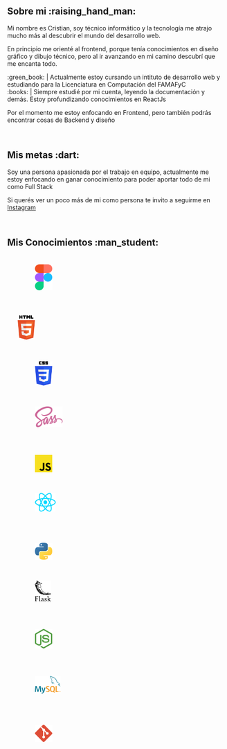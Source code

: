 <!DOCTYPE html>
<html>
<head>
  <meta charset="UTF-8">
  <meta http-equiv="X-UA-Compatible" content="IE=edge">
  <meta name="viewport" content="width=device-width, initial-scale=1.0">
</head>
<body>

  <section id="sobre-mi">
    <h1>Sobre mi :raising_hand_man:</h1>
    <p>Mi nombre es Cristian, soy técnico informático y la tecnología me atrajo mucho más al descubrir el mundo del desarrollo web.</p>
    <p>En principio me orienté al frontend, porque tenía conocimientos en diseño gráfico y dibujo técnico, pero al ir avanzando en mi camino descubrí que me encanta todo.</p>
    <p>
      :green_book: | Actualmente estoy cursando un intituto de desarrollo web y estudiando para la Licenciatura en Computación del FAMAFyC
      <br />
      :books: | Siempre estudié por mi cuenta, leyendo la documentación y demás. Estoy profundizando conocimientos en ReactJs
    </p>
    <p>Por el momento me estoy enfocando en Frontend, pero también podrás encontrar cosas de Backend y diseño</p>
  </section>

  <br />

  <section id="mis-metas">
    <h2>Mis metas :dart:</h2>
    <p>Soy una persona apasionada por el trabajo en equipo, actualmente me estoy enfocando en ganar conocimiento para poder aportar todo de mi como Full Stack</p>
    <p>Si querés ver un poco más de mi como persona te invito a seguirme en <a href="https://www.instagram.com/crisg.sosa/" alt="perfil de instagram">Instagram</a></p>
  </section>

  <br />

  <h2>Mis Conocimientos :man_student:</h2>

  <div id="design" style="margin: 24px 0 0 24px; display: flex; flex-direction: column; gap: 8px;">
    <figure>  
      <img src="./icons/figma-logo.svg" width="40px">
    </figure>
  </div>
    <br />
  <div id="frontend" style="margin: 24px 0 0 24px; display: flex; flex-direction: column; gap: 8px;">
    <figure style="margin: 0 24px 0 0">
      <img src="./icons/html-logo.svg" width="40px">
    </figure>
      <br />
    <figure>
      <img src="./icons/css-logo.svg" width="40px" style="margin-right: 8px">
        <figure><img width="16px" /></figure>
      <img src="./icons/sass-logo.svg" height="48px">
    </figure>
      <br />
    <figure>
      <img src="./icons/javascript-logo.svg" width="40px" style="margin-right: 8px">
      <figure><img width="16px" /></figure>
      <img src="./icons/reactjs-logo.svg" width="48px" >
    </figure>
  </div>
    <br />
  <div id="backend" style="margin: 24px 0 0 24px; display: flex; flex-direction: column; gap: 8px;">
    <figure>
      <img src="./icons/python-logo.svg" width="40px" style="margin-right: 16px">
        <figure><img width="16px" /></figure>
      <img src="./icons/flask-logo.svg" height="48px">
    </figure>
      <br />
    <figure>
      <img src="./icons/nodejs-logo.svg" width="40px">
    </figure>
      <br />
    <figure>
      <img src="./icons/mysql-logo.svg" height="40px">
    </figure>
  </div>
    <br />
  <div id="otros" style="margin: 24px 0 0 24px; display: flex; flex-direction: column; gap: 8px;">
    <figure>  
      <img src="./icons/git-logo.svg" width="40px">
    </figure>
  </div>
</body>

